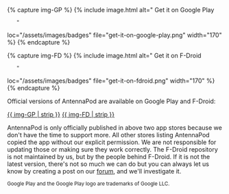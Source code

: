 <!-- mdpo-disable -->

{% capture img-GP %}
{% include image.html
   alt="
       <!-- mdpo-enable-next-line -->
       Get it on Google Play

       "
   loc="/assets/images/badges"
   file="get-it-on-google-play.png"
   width="170"
%}
{% endcapture %}

{% capture img-FD %}
{% include image.html
   alt="
       <!-- mdpo-enable-next-line -->
       Get it on F-Droid

       "
   loc="/assets/images/badges"
   file="get-it-on-fdroid.png"
   width="170"
%}
{% endcapture %}

<!-- mdpo-enable -->

Official versions of AntennaPod are available on Google Play and F-Droid:

<!-- mdpo-disable-next-line -->
[{{ img-GP | strip }}](https://play.google.com/store/apps/details?id=de.danoeh.antennapod) [{{ img-FD | strip }}](https://f-droid.org/packages/de.danoeh.antennapod/)

AntennaPod is only officially published in above two app stores because we don't have the time to support more. All other stores listing AntennaPod copied the app without our explicit permission. We are not responsible for updating those or making sure they work correctly. The F-Droid repository is not maintained by us, but by the people behind F-Droid. If it is not the latest version, there's not so much we can do but you can always let us know by creating a post on our [forum](https://forum.antennapod.org/), and we'll investigate it.

<small>Google Play and the Google Play logo are trademarks of Google LLC.</small>
